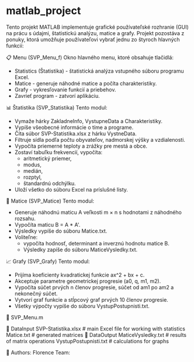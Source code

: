 # matlab_project


Tento projekt MATLAB implementuje grafické používateľské rozhranie (GUI) na prácu s údajmi, štatistickú analýzu, matice a grafy. 
Projekt pozostáva z ponuky, ktorá umožňuje používateľovi vybrať jednu zo štyroch hlavných funkcií:

📋 Menu (SVP_Menu_f)
Okno hlavného menu, ktoré obsahuje tlačidlá:
- Statistics (Štatistika) - štatistická analýza vstupného súboru programu Excel.
- Matice - generuje náhodné matice a počíta charakteristiky.
- Grafy - vykresľovanie funkcií a priebehov.
- Zavrieť program - zatvorí aplikáciu.

📊 Štatistika (SVP_Statistika)
Tento modul:
- Vymaže hárky ZakladneInfo, VystupneData a Charakteristiky.
- Vypíše všeobecné informácie o tíme a programe.
- Číta súbor SVP-Statistika.xlsx z hárku VystneData.
- Filtruje sídla podľa počtu obyvateľov, nadmorskej výšky a vzdialenosti.
- Vypočíta priemerné teploty a zrážky pre mestá a obce.
- Zostaví tabuľku frekvencií, vypočíta:
  - aritmetický priemer,
  - modus,
  - medián,
  - rozptyl,
  - štandardnú odchýlku.
- Uloží všetko do súboru Excel na príslušné listy.

🧮 Matice (SVP_Matice)
Tento modul:
- Generuje náhodnú maticu A veľkosti m × n s hodnotami z náhodného rozsahu.
- Vypočíta maticu B = A * A'.
- Výsledky vypíše do súboru Matice.txt.
- Voliteľne:
  - vypočíta hodnosť, determinant a inverznú hodnotu matice B.
  - Výsledky zapíše do súboru MaticeVysledky.txt.

📈 Grafy (SVP_Grafy)
Tento modul:
- Prijíma koeficienty kvadratickej funkcie ax^2 + bx + c.
- Akceptuje parametre geometrickej progresie (a0, q, m1, m2).
- Vypočíta súčet prvých n členov progresie, súčet od am1 po am2 a nekonečný súčet.
- Vytvorí graf funkcie a stĺpcový graf prvých 10 členov progresie.
- Všetky výpočty vypíše do súboru VystupPostupnisti.txt.


📁 SVP_Menu.m

 📂 DataInput
    SVP-Statistika.xlsx     # main Excel file for working with statistics
    Matice.txt              # generated matrices
 📂 DataOutput
    MaticeVysledky.txt      # results of matrix operations
    VystupPostupnisti.txt   # calculations for graphs



👥 Authors:
Florence Team:
